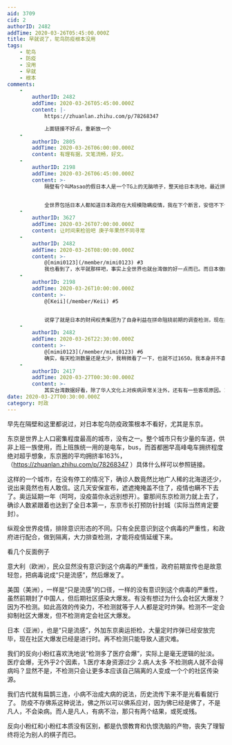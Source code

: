 ```yaml
---
aid: 3709
cid: 2
authorID: 2482
addTime: 2020-03-26T05:45:00.000Z
title: 早就说了，鸵鸟防疫根本没用
tags:
    - 鸵鸟
    - 防疫
    - 没用
    - 早就
    - 根本
comments:
    -
        authorID: 2482
        addTime: 2020-03-26T05:45:00.000Z
        content: |-
            https://zhuanlan.zhihu.com/p/78268347

            上面链接不好点，重新放一个
    -
        authorID: 2805
        addTime: 2020-03-26T06:00:00.000Z
        content: 有理有据，文笔流畅，好文。
    -
        authorID: 2198
        addTime: 2020-03-26T06:45:00.000Z
        content: >-
            隔壁有个叫Masao的假日本人是一个TG上的无脑喷子，整天给日本洗地，最近拼命洗日本防疫做的比支国好，跑到姨葱放了几个类似的屁居然全部都是高赞，可见姨葱已经反智脑残到什么程度了。


            全世界包括日本人都知道日本政府在大规模隐瞒疫情，我在下个断言，安倍不下台，疫情不查清，日本不会好。
    -
        authorID: 3627
        addTime: 2020-03-26T07:00:00.000Z
        content: 让时间来检验吧 庚子年果然不同寻常
    -
        authorID: 2482
        addTime: 2020-03-26T08:00:00.000Z
        content: >-
            @[mimi0123](/member/mimi0123) #3
            我也看到了，水平就那样吧，事实上全世界也就台湾做的好一点而已。而日本做的真的很糟糕，尤其之前的钻石公主号，吹哨人岩田和也是触动了日本的政治G点--奥运，被销声匿迹了，真的没觉得日本做的有多好。同样捐100w试剂的孙正义也触动了政治G点，被网民喷到死。
    -
        authorID: 2198
        addTime: 2020-03-26T10:00:00.000Z
        content: >-
            @[Keii](/member/Keii) #5


            说穿了就是日本的财阀权贵集团为了自身利益在拼命阻挠前期的调查检测，现在奥运确定延期了，没了包袱，数据立刻慢慢恢复正常，但其实还是捂着，按照之前什么都没做的情况来看，日本现在至少每日四位数增加才是正常的。
    -
        authorID: 2482
        addTime: 2020-03-26T22:30:00.000Z
        content: >-
            @[mimi0123](/member/mimi0123) #6
            确实，每天检测数量还是太少，我稍微看了一下，也就不过1650。我本身并不喜欢韩国，但明显韩国式的大排查更能控制住疫情，欧美式的不检测必然会导致灾难。
    -
        authorID: 2417
        addTime: 2020-03-27T00:30:00.000Z
        content: >-
            其实台湾数据好看，除了华人文化上对疾病异常关注外，还有有一些客观原因。1，是大陆人进入台湾很难。2：这个病毒在14度以上的环境中传播率会大幅度下降。像印尼，印度感染率也非常低。
date: 2020-03-27T00:30:00.000Z
category: 时政
---
```


早先在隔壁和这里都说过，对日本鸵鸟防疫政策根本不看好，尤其是东京。

东京是世界上人口密集程度最高的城市，没有之一。整个城市只有少量的车道，供非上班一族使用，而上班族统一用的是电车，bus，而首都圈早高峰电车拥挤程度绝对超乎想象，东京圈的平均拥挤率163%，（https://zhuanlan.zhihu.com/p/78268347 ）具体什么样可以参照链接。

这样的一个城市，在没有停工的情况下，确诊人数竟然比地广人稀的北海道还少，说出来竟然也有人敢信。这几天安保宣布，遮遮掩掩盖不住了，疫情也瞒不下去了。奥运延期一年（呵呵，没疫苗你永远别想开）。霎那间东京检测力就上去了，确诊人数紧跟着也达到了全日本第一，东京市长打预防针封城（实际当然肯定要封）。

纵观全世界疫情，排除意识形态的不同。只有全民意识到这个病毒的严重性，和政府进行配合，做到隔离，大力排查检测，才能将疫情延缓下来。

看几个反面例子

意大利（欧洲），民众显然没有意识到这个病毒的严重性，政府前期宣传也是故意轻忽，把病毒说成“只是流感”，然后爆发了。

美国（美洲），一样是“只是流感”的口径，一样的没有意识到这个病毒的严重性，虽然前期封了中国人，但后期社区感染大爆发。有没有想过为什么会社区大爆发？因为不检测。如此高效的传染力，不检测就等于人人都是定时炸弹。检测不一定会抑制社区大爆发，但不检测肯定会社区大爆发。

日本（亚洲），也是“只是流感”，外加东京奥运拒检，大量定时炸弹已经安放完毕，现在社区大爆发已经是进行时。再不检测只能导致人道灾难。

我们的反向小粉红喜欢洗地说“检测多了医疗会爆”，实际上是毫无逻辑的扯淡。 医疗会爆，无外乎2个因素，1.医疗本身资源过少 2.病人太多 不检测病人就不会得病吗？显然不是，不检测只会让更多本应该自己隔离的人变成一个个的社区传染源。

我们古代就有扁鹊三连，小病不治成大病的说法，历史流传下来不是光看看就行了。 防疫不存佛系这种说法，佛之所以可以佛系应对，因为佛已经是佛了，不是凡人，不会染病。而人是凡人，有病不治，那只有两个结果，或死或残。

反向小粉红和小粉红本质没有区别，都是仇恨教育和仇恨洗脑的产物，丧失了理智终将沦为别人的棋子而已。
